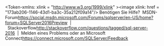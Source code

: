 \<Token-xmlns: xlink = "http://www.w3.org/1999/xlink" ><para><mediaLinkInline>\<image xlink: href = "173ab206-1146-43d1-ba3c-35a212f09a14"/></mediaLinkInline> Benötigen Sie Hilfe?&#160;&#160;<externalLink><linkText>MSDN-Forum</linkText><linkUri>https://social.msdn.microsoft.com/Forums/sqlserver/en-US/home?forum=SQLServer2016Preview</linkUri></externalLink>&#160;&#160;|&#160;&#160;<externalLink><linkText>Stackoverflow</linkText><linkUri>http://stackoverflow.com/questions/tagged/sql-server-2016</linkUri></externalLink>&#160;&#160;|&#160;&#160;Melden eines Problems oder an&#160;<externalLink><linkText>Microsoft Connect</linkText><linkUri>https://connect.microsoft.com/SQLServer/Feedback</linkUri></externalLink></para></Token>